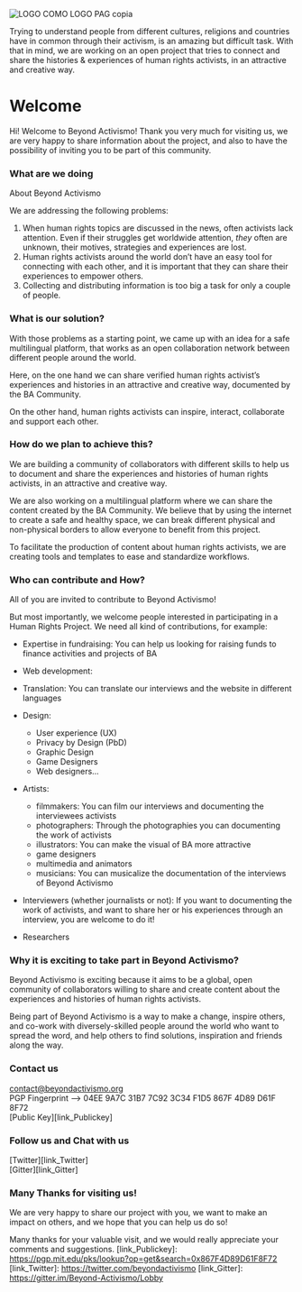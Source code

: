 ![LOGO COMO LOGO PAG copia](https://beyondactivismo.org/wp-content/uploads/2017/11/LOGO-COMO-LOGO-PAG-copia-768x388.jpg)
    

Trying to understand people from different cultures, religions and countries have in common through their activism, is an amazing but difficult task.
With that in mind, we are working on an open project that tries
to connect and share the histories & experiences of human rights activists, in an attractive and creative way.

# Welcome


Hi! Welcome to Beyond Activismo!
Thank you very much  for visiting us, we are very happy to share information about the project, and also to have the possibility of inviting you to be part of this community.

### What are we doing
About Beyond Activismo

We are addressing the following problems:

1. When human rights topics are discussed in the news, often activists lack attention. Even if their struggles get worldwide attention, _they_ often
are unknown, their motives, strategies and experiences are lost.
2. Human rights activists around the world don’t have an easy tool for connecting with each other, and it is important that they can share their
experiences to empower others.
3. Collecting and distributing information is too big a task for only a couple of people.

### What is our solution?
With those problems as a starting point, we came up with an idea for a safe multilingual platform, that works as an open collaboration network between different people around the world. 

Here, on the one hand we can share verified human rights
activist’s experiences and histories in an attractive and creative way, documented by the BA Community. 

On the other hand, human rights activists can inspire, interact, collaborate and support each other.

### How do we plan to achieve this?

We are building a community of collaborators with different skills to help us to document and share the experiences and histories of human rights activists, in an attractive and creative way.

We are also working on a multilingual platform where we can share the content created by the BA Community. We believe that by using the internet to create a safe and healthy space, we can break different physical and non-physical borders to allow everyone to benefit from this project.

To facilitate the production of content about human rights activists, we are creating tools and templates to ease and standardize workflows.

### Who can contribute and How?

All of you are invited to contribute to Beyond Activismo!

But most importantly, we welcome people interested in participating in a Human Rights Project.
We need all kind of contributions, for example:

- Expertise in fundraising: You can help us looking for raising funds to finance activities and projects of BA
- Web development:  
- Translation: You can translate our interviews and the website in different languages


- Design: 
  - User experience (UX)
  - Privacy by Design (PbD)
  - Graphic Design
  - Game Designers
  - Web designers...


- Artists:
  - filmmakers: You can film our interviews and documenting the interviewees activists
  - photographers: Through the photographies you can documenting the work of activists
  - illustrators: You can make the visual of BA more attractive 
  - game designers
  - multimedia and animators
  - musicians: You can musicalize the documentation of the interviews of Beyond Activismo


- Interviewers (whether journalists or not): If you want to documenting the work of activists, 
and want to share her or his experiences through an interview, you are welcome to do it!
- Researchers

### Why it is exciting to take part in Beyond Activismo?
Beyond Activismo is exciting because it aims to be a global, open community of collaborators willing to share and create content about the experiences and histories of human rights activists.

Being part of Beyond Activismo is a way to make a change, inspire others, and co-work with diversely-skilled people around the world who want to spread the word, and help others to find solutions, inspiration and
friends along the way.

### Contact us

contact@beyondactivismo.org   
PGP Fingerprint --> 04EE 9A7C 31B7 7C92 3C34 F1D5 867F 4D89 D61F 8F72   
[Public Key][link_Publickey]   

### Follow us and Chat with us
[Twitter][link_Twitter]   
[Gitter][link_Gitter]

### Many Thanks for visiting us!
We are very happy to share our project with you, we want to make an impact on others, and we hope that you can help us do so!

Many thanks for your valuable visit, and we would really appreciate your comments and suggestions.
[link_Publickey]: https://pgp.mit.edu/pks/lookup?op=get&search=0x867F4D89D61F8F72
[link_Twitter]: https://twitter.com/beyondactivismo
[link_Gitter]: https://gitter.im/Beyond-Activismo/Lobby
